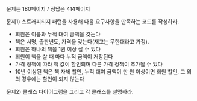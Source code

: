 문제는 180페이지 / 정답은 414페이지

문제1) 스트래피티지 패턴을 사용해 다음 요구사항을 만족하는 코드를 작성하라.
* 회원은 이름과 누적 대여 금액을 갖는다
* 책은 서명, 출판년도, 가격을 갖는다(재고는 무한대라고 가정).
* 회원은 하나의 책을 1권 이상 살 수 있다
* 회원이 책을 살 때 마다 누적 금액이 저장된다
* 가격 정책에 따라 책 값이 할인되며 다른 가격 정책이 추가될 수 있다
* 10년 이상된 책은 책 자체 할인, 누적 대여 금액이 만 원 이상이면 회원 할인, 그 외의 경우에는 할인이 되지 않는다

문제2) 클래스 다이어그램을 그리고 각 클래스를 설명하라.
